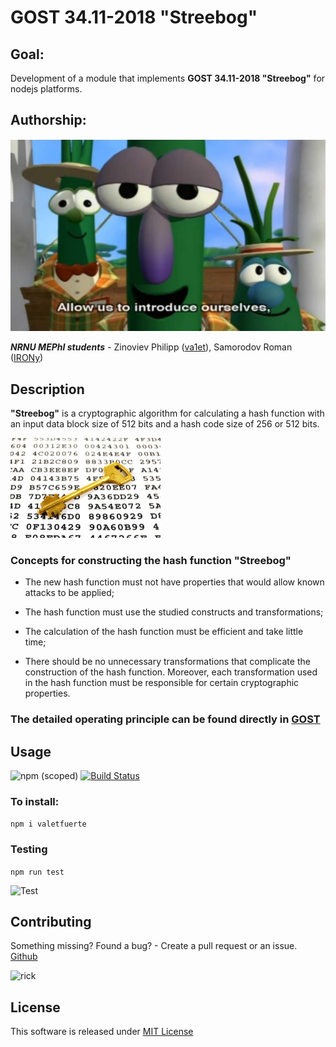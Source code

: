 # GOST 34.11-2018 "Streebog"

## Goal:

Development of a module that implements **GOST 34.11-2018 "Streebog"** for
nodejs platforms.

## Authorship:

![introduse](https://github.com/drevesina51/images/blob/main/Screenshot_1.png)

***NRNU MEPhI students*** - Zinoviev Philipp ([va1et](https://github.com/va1et)), Samorodov Roman ([IRONy](https://github.com/drevesina51))

## Description

**"Streebog"** is a cryptographic algorithm for calculating a hash function with an input data block size of 512 bits and a hash code size of 256 or 512 bits.

![encryption](https://github.com/drevesina51/images/blob/main/ea998544329ec16cb9434c929cd44f5f.jpg)

### Concepts for constructing the hash function "Streebog"

* The new hash function must not have properties that would allow known attacks to be applied;

* The hash function must use the studied constructs and transformations;

* The calculation of the hash function must be efficient and take little time;

* There should be no unnecessary transformations that complicate the construction of the hash function. Moreover, each transformation used in the hash function must be responsible for certain cryptographic properties.

### **The detailed operating principle can be found directly in [GOST](https://github.com/drevesina51/images/blob/main/1200095035.pdf)** 

## Usage
![npm (scoped)](https://img.shields.io/npm/v/yalc.svg?maxAge=86400) [![Build Status](https://travis-ci.org/whitecolor/yalc.svg?branch=master)](https://travis-ci.org/whitecolor/yalc)

### To install: 

```npm i valetfuerte```

### Testing

```npm run test```

![Test](https://github.com/drevesina51/images/blob/main/QVMna4NzxU0.jpg)

## Contributing

Something missing? Found a bug? - Create a pull request or an issue.
[Github](https://github.com/va1et/Big_PP2)

![rick](https://github.com/drevesina51/images/blob/main/7b7F.gif)

## License

This software is released under [MIT License](http://www.opensource.org/licenses/mit-license.php)

